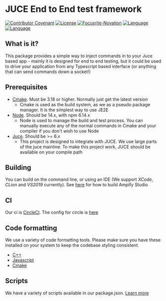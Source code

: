 # JUCE End to End test framework

[![Contributor Covenant](https://img.shields.io/badge/Contributor%20Covenant-2.1-4baaaa.svg)](CODE_OF_CONDUCT.md)
[![License](https://img.shields.io/badge/License-Apache%202.0-blue.svg)](https://opensource.org/licenses/Apache-2.0)
[![Focusrite-Novation](https://circleci.com/gh/Focusrite-Novation/juce-end-to-end.svg?style=shield&circle-token=1583501cef3f7ee4bdb879a0552dc842ff5eac58)](https://app.circleci.com/pipelines/github/Focusrite-Novation/juce-end-to-end)
[![Language](https://img.shields.io/static/v1?label=Language&message=C%2B%2B&color=orange&style=flat)](./documentation/building.md)
[![Language](https://img.shields.io/static/v1?label=Language&message=Typescript&color=orange&style=flat)](./documentation/building.md)



## What is it?

This package provides a simple way to inject commands in to your Juce based app - mainly it is designed for end to end testing, but it could be used to drive your application from any Typescript based interface (or anything that can send commands down a socket!)

## Prerequisites

- [Cmake](https://www.cmake.org). Must be 3.18 or higher. Normally just get the latest version
  - Cmake is used as the build system, as we as a pseudo package manager. It is the simplest way to use JE2E
- [Node](https://nodejs.org/en/). Should be 14.x, with npm 6.14.x
  - Node is used to manage the build and test process. You can manually execute any of the normal commands in Cmake and your compiler if you don't wish to use Node
- [Juce](https://juce.com). Should be >= 6.x
  - This project is designed to integrate with JUCE. We use large parts of the juce mainline. To make this project work, JUCE should be available on your compile path

## Building

You can build on the command line, or using an IDE (We support _XCode_, _CLion_ and _VS2019_ currently). See [here](./documentation/building.md) for how to build Ampify Studio

## CI

Our ci is [CircleCI](https://www.circleci.com). The config for circle is [here](./.circleci/config.yml)

## Code formatting

We use a variety of code formatting tools. Please make sure you have these installed on your system to keep the codebase styling consistent.

- [C++](./documentation/cplusplus.md)
- [Javascript](./documentation/javascript.md)
- [Cmake](./documentation/cmake.md)

## Scripts

We have a variety of scripts available in our package.json. [Learn more](./documentation/scripts.md)
